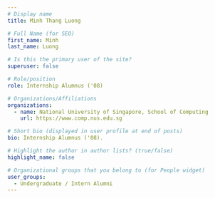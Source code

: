 ```yaml
---
# Display name
title: Minh Thang Luong

# Full Name (for SEO) 
first_name: Minh
last_name: Luong

# Is this the primary user of the site?
superuser: false

# Role/position
role: Internship Alumnus ('08)

# Organizations/Affiliations
organizations:
  - name: National University of Singapore, School of Computing
    url: https://www.comp.nus.edu.sg

# Short bio (displayed in user profile at end of posts)
bio: Internship Alumnus ('08). 

# Highlight the author in author lists? (true/false)
highlight_name: false

# Organizational groups that you belong to (for People widget)
user_groups:
  - Undergraduate / Intern Alumni
---
```

